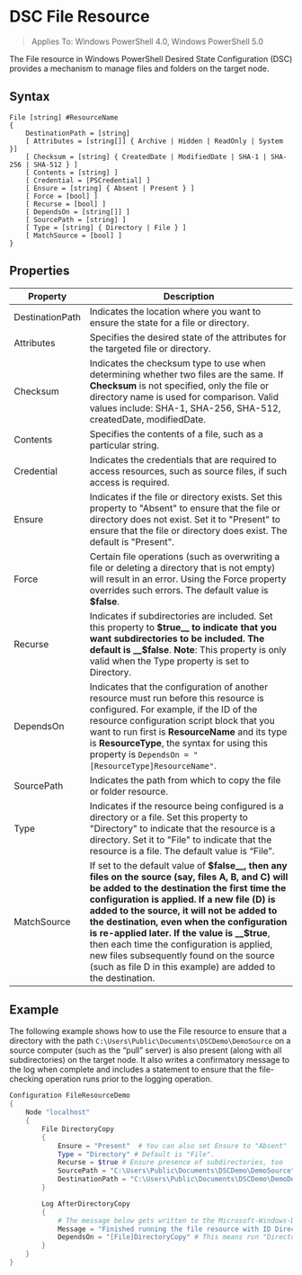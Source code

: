 # DSC File Resource

> Applies To: Windows PowerShell 4.0, Windows PowerShell 5.0

The File resource in Windows PowerShell Desired State Configuration (DSC) provides a mechanism to manage files and folders on the target node.

## Syntax
```
File [string] #ResourceName
{
    DestinationPath = [string]
    [ Attributes = [string[]] { Archive | Hidden | ReadOnly | System }]
    [ Checksum = [string] { CreatedDate | ModifiedDate | SHA-1 | SHA-256 | SHA-512 } ]
    [ Contents = [string] ]
    [ Credential = [PSCredential] ]
    [ Ensure = [string] { Absent | Present } ] 
    [ Force = [bool] ]
    [ Recurse = [bool] ]
    [ DependsOn = [string[]] ]
    [ SourcePath = [string] ]
    [ Type = [string] { Directory | File } ] 
    [ MatchSource = [bool] ]
}
```

## Properties

|  Property  |  Description   | 
|---|---| 
| DestinationPath| Indicates the location where you want to ensure the state for a file or directory.| 
| Attributes| Specifies the desired state of the attributes for the targeted file or directory.| 
| Checksum| Indicates the checksum type to use when determining whether two files are the same. If __Checksum__ is not specified, only the file or directory name is used for comparison. Valid values include: SHA-1, SHA-256, SHA-512, createdDate, modifiedDate.| 
| Contents| Specifies the contents of a file, such as a particular string.| 
| Credential| Indicates the credentials that are required to access resources, such as source files, if such access is required.| 
| Ensure| Indicates if the file or directory exists. Set this property to "Absent" to ensure that the file or directory does not exist. Set it to "Present" to ensure that the file or directory does exist. The default is "Present".| 
| Force| Certain file operations (such as overwriting a file or deleting a directory that is not empty) will result in an error. Using the Force property overrides such errors. The default value is __$false__.| 
| Recurse| Indicates if subdirectories are included. Set this property to __$true__ to indicate that you want subdirectories to be included. The default is __$false__. **Note**: This property is only valid when the Type property is set to Directory.| 
| DependsOn | Indicates that the configuration of another resource must run before this resource is configured. For example, if the ID of the resource configuration script block that you want to run first is __ResourceName__ and its type is __ResourceType__, the syntax for using this property is `DependsOn = "[ResourceType]ResourceName"`.| 
| SourcePath| Indicates the path from which to copy the file or folder resource.| 
| Type| Indicates if the resource being configured is a directory or a file. Set this property to "Directory" to indicate that the resource is a directory. Set it to "File" to indicate that the resource is a file. The default value is “File”.| 
| MatchSource| If set to the default value of __$false__, then any files on the source (say, files A, B, and C) will be added to the destination the first time the configuration is applied. If a new file (D) is added to the source, it will not be added to the destination, even when the configuration is re-applied later. If the value is __$true__, then each time the configuration is applied, new files subsequently found on the source (such as file D in this example) are added to the destination.| 

## Example

The following example shows how to use the File resource to ensure that a directory with the path `C:\Users\Public\Documents\DSCDemo\DemoSource` on a source computer (such as the “pull” server) is also present (along with all subdirectories) on the target node. It also writes a confirmatory message to the log when complete and includes a statement to ensure that the file-checking operation runs prior to the logging operation.

```powershell
Configuration FileResourceDemo
{
    Node "localhost"
    {
        File DirectoryCopy
        {
            Ensure = "Present"  # You can also set Ensure to "Absent"
            Type = "Directory" # Default is "File".
            Recurse = $true # Ensure presence of subdirectories, too
            SourcePath = "C:\Users\Public\Documents\DSCDemo\DemoSource"
            DestinationPath = "C:\Users\Public\Documents\DSCDemo\DemoDestination"    
        }

        Log AfterDirectoryCopy
        {
            # The message below gets written to the Microsoft-Windows-Desired State Configuration/Analytic log
            Message = "Finished running the file resource with ID DirectoryCopy"
            DependsOn = "[File]DirectoryCopy" # This means run "DirectoryCopy" first.
        }
    }
}
```
<!--HONumber=Mar16_HO4-->
